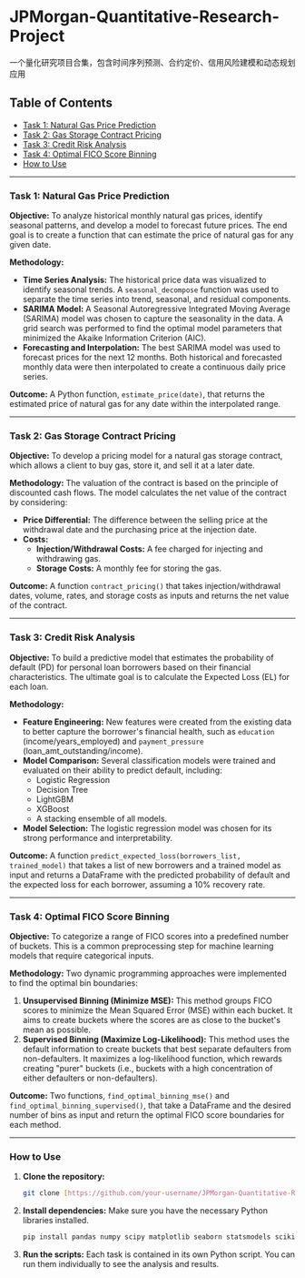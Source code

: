 # JPMorgan-Quantitative-Research-Project
一个量化研究项目合集，包含时间序列预测、合约定价、信用风险建模和动态规划应用

## Table of Contents
- [Task 1: Natural Gas Price Prediction](#task-1-natural-gas-price-prediction)
- [Task 2: Gas Storage Contract Pricing](#task-2-gas-storage-contract-pricing)
- [Task 3: Credit Risk Analysis](#task-3-credit-risk-analysis)
- [Task 4: Optimal FICO Score Binning](#task-4-optimal-fico-score-binning)
- [How to Use](#how-to-use)

---

### **Task 1: Natural Gas Price Prediction**

**Objective:** To analyze historical monthly natural gas prices, identify seasonal patterns, and develop a model to forecast future prices. The end goal is to create a function that can estimate the price of natural gas for any given date.

**Methodology:**
* **Time Series Analysis:** The historical price data was visualized to identify seasonal trends. A `seasonal_decompose` function was used to separate the time series into trend, seasonal, and residual components.
* **SARIMA Model:** A Seasonal Autoregressive Integrated Moving Average (SARIMA) model was chosen to capture the seasonality in the data. A grid search was performed to find the optimal model parameters that minimized the Akaike Information Criterion (AIC).
* **Forecasting and Interpolation:** The best SARIMA model was used to forecast prices for the next 12 months. Both historical and forecasted monthly data were then interpolated to create a continuous daily price series.

**Outcome:** A Python function, `estimate_price(date)`, that returns the estimated price of natural gas for any date within the interpolated range.

---

### **Task 2: Gas Storage Contract Pricing**

**Objective:** To develop a pricing model for a natural gas storage contract, which allows a client to buy gas, store it, and sell it at a later date.

**Methodology:**
The valuation of the contract is based on the principle of discounted cash flows. The model calculates the net value of the contract by considering:
* **Price Differential:** The difference between the selling price at the withdrawal date and the purchasing price at the injection date.
* **Costs:**
    * **Injection/Withdrawal Costs:** A fee charged for injecting and withdrawing gas.
    * **Storage Costs:** A monthly fee for storing the gas.

**Outcome:** A function `contract_pricing()` that takes injection/withdrawal dates, volume, rates, and storage costs as inputs and returns the net value of the contract.

---

### **Task 3: Credit Risk Analysis**

**Objective:** To build a predictive model that estimates the probability of default (PD) for personal loan borrowers based on their financial characteristics. The ultimate goal is to calculate the Expected Loss (EL) for each loan.

**Methodology:**
* **Feature Engineering:** New features were created from the existing data to better capture the borrower's financial health, such as `education` (income/years_employed) and `payment_pressure` (loan_amt_outstanding/income).
* **Model Comparison:** Several classification models were trained and evaluated on their ability to predict default, including:
    * Logistic Regression
    * Decision Tree
    * LightGBM
    * XGBoost
    * A stacking ensemble of all models.
* **Model Selection:** The logistic regression model was chosen for its strong performance and interpretability.

**Outcome:** A function `predict_expected_loss(borrowers_list, trained_model)` that takes a list of new borrowers and a trained model as input and returns a DataFrame with the predicted probability of default and the expected loss for each borrower, assuming a 10% recovery rate.

---

### **Task 4: Optimal FICO Score Binning**

**Objective:** To categorize a range of FICO scores into a predefined number of buckets. This is a common preprocessing step for machine learning models that require categorical inputs.

**Methodology:**
Two dynamic programming approaches were implemented to find the optimal bin boundaries:
1.  **Unsupervised Binning (Minimize MSE):** This method groups FICO scores to minimize the Mean Squared Error (MSE) within each bucket. It aims to create buckets where the scores are as close to the bucket's mean as possible.
2.  **Supervised Binning (Maximize Log-Likelihood):** This method uses the default information to create buckets that best separate defaulters from non-defaulters. It maximizes a log-likelihood function, which rewards creating "purer" buckets (i.e., buckets with a high concentration of either defaulters or non-defaulters).

**Outcome:** Two functions, `find_optimal_binning_mse()` and `find_optimal_binning_supervised()`, that take a DataFrame and the desired number of bins as input and return the optimal FICO score boundaries for each method.

---

### **How to Use**

1.  **Clone the repository:**
    ```bash
    git clone [https://github.com/your-username/JPMorgan-Quantitative-Research-Project.git](https://github.com/your-username/JPMorgan-Quantitative-Research-Project.git)
    ```
2.  **Install dependencies:** Make sure you have the necessary Python libraries installed.
    ```bash
    pip install pandas numpy scipy matplotlib seaborn statsmodels scikit-learn lightgbm xgboost
    ```
3.  **Run the scripts:** Each task is contained in its own Python script. You can run them individually to see the analysis and results.
